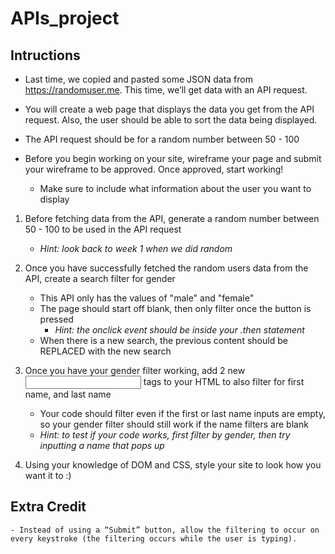 # APIs_project

## Intructions

- Last time, we copied and pasted some JSON data from https://randomuser.me. This time, we’ll get data with an API request.

- You will create a web page that displays the data you get from the API request. Also, the user should be able to sort the data being displayed.

- The API request should be for a random number between 50 - 100

- Before you begin working on your site, wireframe your page and submit your wireframe to be approved. Once approved, start working!
    - Make sure to include what information about the user you want to display

1. Before fetching data from the API, generate a random number between 50 - 100 to be used in the API request
    - *Hint: look back to week 1 when we did random*

2. Once you have successfully fetched the random users data from the API, create a search filter for gender
    - This API only has the values of "male" and "female"
    - The page should start off blank, then only filter once the button is pressed
        - *Hint: the onclick event should be inside your .then statement*
    - When there is a new search, the previous content should be REPLACED with the new search

3. Once you have your gender filter working, add 2 new <input> tags to your HTML to also filter for first name, and last name
    - Your code should filter even if the first or last name inputs are empty, so your gender filter should still work if the name filters are blank
    - *Hint: to test if your code works, first filter by gender, then try inputting a name that pops up*

4. Using your knowledge of DOM and CSS, style your site to look how you want it to :)

## Extra Credit

    - Instead of using a “Submit” button, allow the filtering to occur on every keystroke (the filtering occurs while the user is typing).